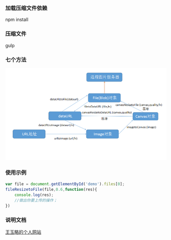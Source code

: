 ### 加载压缩文件依赖
npm install

### 压缩文件
gulp

### 七个方法

![Alt text](./image/xmind.png?raw=true)

### 使用示例

```js
var file = document.getElementById('demo').files[0];
fileResizetoFile(file,0.6,function(res){
    console.log(res);
    //做出你要上传的操作；
})
```

### 说明文档

[王玉略的个人网站](http://www.wangyulue.com/2017/11/13/JS%E4%B8%AD%E5%9B%BE%E7%89%87%E5%8E%8B%E7%BC%A9%E7%9A%84%E4%B8%80%E8%88%AC%E6%96%B9%E6%B3%95/#more)
